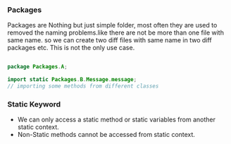 ### **Packages**

Packages are Nothing but just simple folder, most often they are used to removed
the naming problems.like there are not be more than one file with same name. so
we can create two diff files with same name in two diff packages etc. This is
not the only use case.

```java

package Packages.A;

import static Packages.B.Message.message;
// importing some methods from different classes

```

### **Static Keyword**

* We can only access a static method or static variables from another static context.
* Non-Static methods cannot be accessed from static context.
